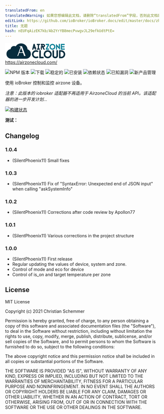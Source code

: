 ```yaml
---
translatedFrom: en
translatedWarning: 如果您想编辑此文档，请删除“translatedFrom”字段，否则此文档将再次自动翻译
editLink: https://github.com/ioBroker/ioBroker.docs/edit/master/docs/zh-cn/adapterref/iobroker.airzone/README.md
title: 无题
hash: nEUFqAizEK7kb/Ab2YrYB8mecPvwgvJL29efkUdtPtE=
---
```

![标识](../../../en/adapterref/iobroker.airzone/admin/Airzone.png)<br> https://airzonecloud.com/

![NPM 版本](http://img.shields.io/npm/v/iobroker.airzone.svg)
![下载](https://img.shields.io/npm/dm/iobroker.airzone.svg)
![稳定的](http://iobroker.live/badges/airzone-stable.svg)
![已安装](http://iobroker.live/badges/airzone-installed.svg)
![依赖状态](https://img.shields.io/david/SilentPhoenix11/iobroker.airzone.svg)
![已知漏洞](https://snyk.io/test/github/SilentPhoenix11/ioBroker.airzone/badge.svg)
![新产品管理](https://nodei.co/npm/iobroker.airzone.png?downloads=true)

使用 ioBroker 控制和监控 airzone 设备。

*注意：此版本的 iobroker 适配器不再适用于 AirzoneCloud 的当前 API。该适配器的进一步开发计划...*

[![构建状态](https://travis-ci.com/SilentPhoenix11/ioBroker.airzone.svg?branch=master)](https://travis-ci.com/github/SilentPhoenix11/ioBroker.airzone)

**测试：**

## Changelog
### 1.0.4
* (SilentPhoenix11) Small fixes

### 1.0.3
* (SilentPhoenix11) Fix of "SyntaxError: Unexpected end of JSON input" when calling "askSystemInfo"

### 1.0.2
* (SilentPhoenix11) Corrections after code review by Apollon77

### 1.0.1
* (SilentPhoenix11) Various corrections in the project structure

### 1.0.0
* (SilentPhoenix11) First release
* Regular updating the values of device, system and zone.
* Control of mode and eco for device
* Control of is_on and target temperature per zone

## License
MIT License<br>

Copyright (c) 2021 Christian Schemmer <br>

Permission is hereby granted, free of charge, to any person obtaining a copy
of this software and associated documentation files (the "Software"), to deal
in the Software without restriction, including without limitation the rights
to use, copy, modify, merge, publish, distribute, sublicense, and/or sell
copies of the Software, and to permit persons to whom the Software is
furnished to do so, subject to the following conditions:

The above copyright notice and this permission notice shall be included in all
copies or substantial portions of the Software.

THE SOFTWARE IS PROVIDED "AS IS", WITHOUT WARRANTY OF ANY KIND, EXPRESS OR
IMPLIED, INCLUDING BUT NOT LIMITED TO THE WARRANTIES OF MERCHANTABILITY,
FITNESS FOR A PARTICULAR PURPOSE AND NONINFRINGEMENT. IN NO EVENT SHALL THE
AUTHORS OR COPYRIGHT HOLDERS BE LIABLE FOR ANY CLAIM, DAMAGES OR OTHER
LIABILITY, WHETHER IN AN ACTION OF CONTRACT, TORT OR OTHERWISE, ARISING FROM,
OUT OF OR IN CONNECTION WITH THE SOFTWARE OR THE USE OR OTHER DEALINGS IN THE
SOFTWARE.